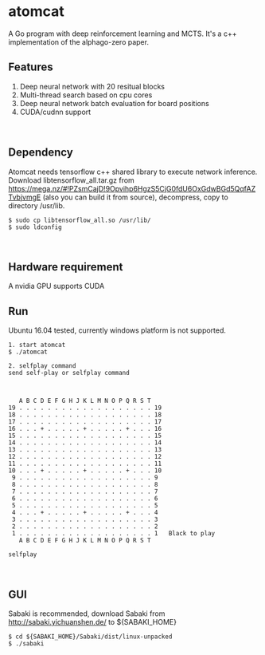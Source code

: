 # atomcat
A Go program with deep reinforcement learning and MCTS. It's a c++ implementation of the alphago-zero paper.
<br>

## Features
1. Deep neural network with 20 resitual blocks
2. Multi-thread search based on cpu cores
3. Deep neural network batch evaluation for board positions
4. CUDA/cudnn support
<br>

## Dependency
Atomcat needs tensorflow c++ shared library to execute network inference.<br>
Download libtensorflow_all.tar.gz from https://mega.nz/#!PZsmCajD!9Opvihp6HgzS5CjG0fdU6OxGdwBGd5QqfAZTvbjvmgE (also you can build it from source), decompress, copy to directory /usr/lib.
```
$ sudo cp libtensorflow_all.so /usr/lib/
$ sudo ldconfig
```
<br>

## Hardware requirement
A nvidia GPU supports CUDA
<br>

## Run
Ubuntu 16.04 tested, currently windows platform is not supported.
```
1. start atomcat
$ ./atomcat

2. selfplay command
send self-play or selfplay command



   A B C D E F G H J K L M N O P Q R S T 
19 . . . . . . . . . . . . . . . . . . . 19
18 . . . . . . . . . . . . . . . . . . . 18
17 . . . . . . . . . . . . . . . . . . . 17
16 . . . + . . . . . + . . . . . + . . . 16
15 . . . . . . . . . . . . . . . . . . . 15
14 . . . . . . . . . . . . . . . . . . . 14
13 . . . . . . . . . . . . . . . . . . . 13
12 . . . . . . . . . . . . . . . . . . . 12
11 . . . . . . . . . . . . . . . . . . . 11
10 . . . + . . . . . + . . . . . + . . . 10
 9 . . . . . . . . . . . . . . . . . . . 9
 8 . . . . . . . . . . . . . . . . . . . 8
 7 . . . . . . . . . . . . . . . . . . . 7
 6 . . . . . . . . . . . . . . . . . . . 6
 5 . . . . . . . . . . . . . . . . . . . 5
 4 . . . + . . . . . + . . . . . + . . . 4
 3 . . . . . . . . . . . . . . . . . . . 3
 2 . . . . . . . . . . . . . . . . . . . 2   
 1 . . . . . . . . . . . . . . . . . . . 1   Black to play
   A B C D E F G H J K L M N O P Q R S T 

selfplay
```
<br>

## GUI
Sabaki is recommended, download Sabaki from http://sabaki.yichuanshen.de/ to ${SABAKI_HOME}
```
$ cd ${SABAKI_HOME}/Sabaki/dist/linux-unpacked
$ ./sabaki
```
